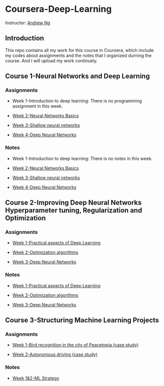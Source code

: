 # Coursera-Deep-Learning

Instructor: [Andrew Ng](http://www.andrewng.org/)

## Introduction

This repo contains all my work for this course in Coursera, which include my codes about assignments and the notes that I organized durning the course. And I will upload my work continuely.

## Course 1-Neural Networks and Deep Learning

### Assignments

- Week 1-Introduction to deep learning: There is no programming assignment in this week.

- [Week 2-Neural Networks Basics](https://github.com/huuuuusy/Coursera-Deep-Learning/tree/master/Course%201-Neural%20Networks%20and%20Deep%20Learning/Assignment/Week%202)

- [Week 3-Shallow neural networks](https://github.com/huuuuusy/Coursera-Deep-Learning/tree/master/Course%201-Neural%20Networks%20and%20Deep%20Learning/Assignment/Week%203)

- [Week 4-Deep Neural Networks](https://github.com/huuuuusy/Coursera-Deep-Learning/tree/master/Course%201-Neural%20Networks%20and%20Deep%20Learning/Assignment/Week%204)

### Notes

- Week 1-Introduction to deep learning: There is no notes in this week.

- [Week 2-Neural Networks Basics](https://github.com/huuuuusy/Coursera-Deep-Learning/tree/master/Course%201-Neural%20Networks%20and%20Deep%20Learning/Note/week%202)

- [Week 3-Shallow neural networks](https://github.com/huuuuusy/Coursera-Deep-Learning/tree/master/Course%201-Neural%20Networks%20and%20Deep%20Learning/Note/week%203)

- [Week 4-Deep Neural Networks](https://github.com/huuuuusy/Coursera-Deep-Learning/tree/master/Course%201-Neural%20Networks%20and%20Deep%20Learning/Assignment/Week%204)

## Course 2-Improving Deep Neural Networks Hyperparameter tuning, Regularization and Optimization

### Assignments

- [Week 1-Practical aspects of Deep Learning](https://github.com/huuuuusy/Coursera-Deep-Learning/tree/master/Course%202-Improving%20Deep%20Neural%20Networks%20Hyperparameter%20tuning%2C%20Regularization%20and%20Optimization/Assignment/Week%201)

- [Week 2-Optimization algorithms](https://github.com/huuuuusy/Coursera-Deep-Learning/tree/master/Course%202-Improving%20Deep%20Neural%20Networks%20Hyperparameter%20tuning%2C%20Regularization%20and%20Optimization/Assignment/Week%202)

- [Week 3-Deep Neural Networks](https://github.com/huuuuusy/Coursera-Deep-Learning/tree/master/Course%202-Improving%20Deep%20Neural%20Networks%20Hyperparameter%20tuning%2C%20Regularization%20and%20Optimization/Assignment/Week%203)

### Notes

- [Week 1-Practical aspects of Deep Learning](https://github.com/huuuuusy/Coursera-Deep-Learning/tree/master/Course%202-Improving%20Deep%20Neural%20Networks%20Hyperparameter%20tuning%2C%20Regularization%20and%20Optimization/Note/week%201)

- [Week 2-Optimization algorithms](https://github.com/huuuuusy/Coursera-Deep-Learning/tree/master/Course%202-Improving%20Deep%20Neural%20Networks%20Hyperparameter%20tuning%2C%20Regularization%20and%20Optimization/Note/week%202)

- [Week 3-Deep Neural Networks](https://github.com/huuuuusy/Coursera-Deep-Learning/tree/master/Course%202-Improving%20Deep%20Neural%20Networks%20Hyperparameter%20tuning%2C%20Regularization%20and%20Optimization/Note/week%203)

## Course 3-Structuring Machine Learning Projects

### Assignments

- [Week 1-Bird recognition in the city of Peacetopia (case study)](https://github.com/huuuuusy/Coursera-Deep-Learning/tree/master/Course%203-Structuring%20Machine%20Learning%20Projects/Assignment)

- [Week 2-Autonomous driving (case study)](https://github.com/huuuuusy/Coursera-Deep-Learning/tree/master/Course%203-Structuring%20Machine%20Learning%20Projects/Assignment)

### Notes

- [Week 1&2-ML Strategy](https://github.com/huuuuusy/Coursera-Deep-Learning/tree/master/Course%203-Structuring%20Machine%20Learning%20Projects/Note)

